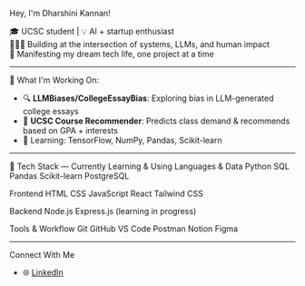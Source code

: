  Hey, I'm Dharshini Kannan!

🎓 UCSC student | 💡 AI + startup enthusiast  
👩🏽‍💻 Building at the intersection of systems, LLMs, and human impact  
💭 Manifesting my dream tech life, one project at a time

---

💼 What I'm Working On:
- 🔍 **LLMBiases/CollegeEssayBias**: Exploring bias in LLM-generated college essays
- 🧠 **UCSC Course Recommender**: Predicts class demand & recommends based on GPA + interests
- 🤖 Learning: TensorFlow, NumPy, Pandas, Scikit-learn

---

🚀 Tech Stack — Currently Learning & Using
Languages & Data
Python SQL Pandas Scikit-learn PostgreSQL

Frontend
HTML CSS JavaScript React Tailwind CSS

Backend
Node.js Express.js (learning in progress)

Tools & Workflow
Git GitHub VS Code Postman Notion Figma

---

Connect With Me
- 🌐 [LinkedIn](https://www.linkedin.com/in/dharshini-kannan-8201142a2/)
